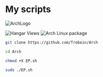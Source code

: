 # My scripts
![ArchLogo]([https://www.google.com/url?sa=i&url=https%3A%2F%2Fwww.pngwing.com%2Fru%2Ffree-png-nlifo&psig=AOvVaw3PDAvYyuppKRg_TtZ0Vtwg&ust=1713005564461000&source=images&cd=vfe&opi=89978449&ved=0CBIQjRxqFwoTCMjzhJfBvIUDFQAAAAAdAAAAABAE](https://www.pngwing.com/ru/free-png-nlifo))

![Hangar Views](https://img.shields.io/hangar/views/:slug)
![Arch Linux package](https://img.shields.io/archlinux/v/:repository/:architecture/BASH)


```BASH
git clone https://github.com/Trebein/Arch
```
```BASH
cd Arch
```
```BASH
chmod +X EP.sh
```
```BASH
sudo ./EP.sh
```
